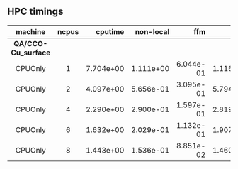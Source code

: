 
## HPC timings
| machine     | ncpus  |   cputime | non-local |       ffm |       fmf |       fft | diagonalize |  mmm_mult |
| :----:      | :----: |       ---:|        --:|        --:|        --:|      ---: |          --:|        --:|
| **QA/CCO-Cu_surface**
| CPUOnly     | 1      | 7.704e+00 | 1.111e+00 | 6.044e-01 | 1.116e+00 | 1.872e+00 | 2.167e-02 | 8.414e-03 |
| CPUOnly     | 2      | 4.097e+00 | 5.656e-01 | 3.095e-01 | 5.794e-01 | 1.053e+00 | 1.021e-02 | 8.398e-03 |
| CPUOnly     | 4      | 2.290e+00 | 2.900e-01 | 1.597e-01 | 2.819e-01 | 5.336e-01 | 9.938e-03 | 8.344e-03 |
| CPUOnly     | 6      | 1.632e+00 | 2.029e-01 | 1.132e-01 | 1.907e-01 | 3.666e-01 | 2.049e-02 | 8.379e-03 |
| CPUOnly     | 8      | 1.443e+00 | 1.536e-01 | 8.851e-02 | 1.460e-01 | 2.980e-01 | 9.827e-03 | 8.437e-03 |

